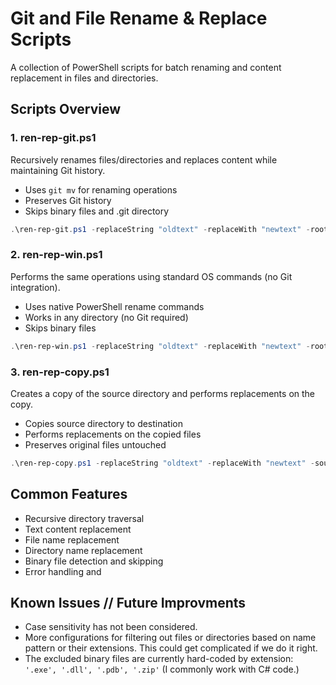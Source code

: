 # Git and File Rename & Replace Scripts

A collection of PowerShell scripts for batch renaming and content replacement in files and directories.

## Scripts Overview

### 1. ren-rep-git.ps1
Recursively renames files/directories and replaces content while maintaining Git history.
- Uses `git mv` for renaming operations
- Preserves Git history
- Skips binary files and .git directory

```powershell
.\ren-rep-git.ps1 -replaceString "oldtext" -replaceWith "newtext" -rootDir "path/to/dir-in-local-git-repo"
```

### 2. ren-rep-win.ps1
Performs the same operations using standard OS commands (no Git integration).
- Uses native PowerShell rename commands
- Works in any directory (no Git required)
- Skips binary files

```powershell
.\ren-rep-win.ps1 -replaceString "oldtext" -replaceWith "newtext" -rootDir "path/to/directory"
```

### 3. ren-rep-copy.ps1
Creates a copy of the source directory and performs replacements on the copy.
- Copies source directory to destination
- Performs replacements on the copied files
- Preserves original files untouched

```powershell
.\ren-rep-copy.ps1 -replaceString "oldtext" -replaceWith "newtext" -sourceDir "path/to/source" -destDir "path/to/destination"
```

## Common Features
- Recursive directory traversal
- Text content replacement
- File name replacement
- Directory name replacement
- Binary file detection and skipping
- Error handling and


## Known Issues // Future Improvments
- Case sensitivity has not been considered. 
- More configurations for filtering out files or directories based on name pattern or their extensions. This could get complicated if we do it right.
- The excluded binary files are currently hard-coded by extension: ```'.exe', '.dll', '.pdb', '.zip'``` (I commonly work with C# code.)




